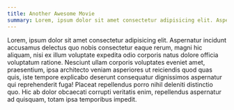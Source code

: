```yaml
---
title: Another Awesome Movie
summary: Lorem, ipsum dolor sit amet consectetur adipisicing elit. Aspernatur incidunt accusamus delectus 
---
```


Lorem, ipsum dolor sit amet consectetur adipisicing elit. Aspernatur incidunt accusamus delectus
quo nobis consectetur eaque rerum, magni hic aliquam, nisi ex illum voluptate expedita odio
corporis natus dolore officia voluptatum ratione. Nesciunt ullam corporis voluptates eveniet amet,
praesentium, ipsa architecto veniam asperiores ut reiciendis quod quas quis, iste tempore
explicabo deserunt consequatur dignissimos aspernatur qui reprehenderit fuga! Placeat repellendus
porro nihil deleniti distinctio quo. Hic ab dolor obcaecati corrupti veritatis enim, repellendus
aspernatur ad quisquam, totam ipsa temporibus impedit.
